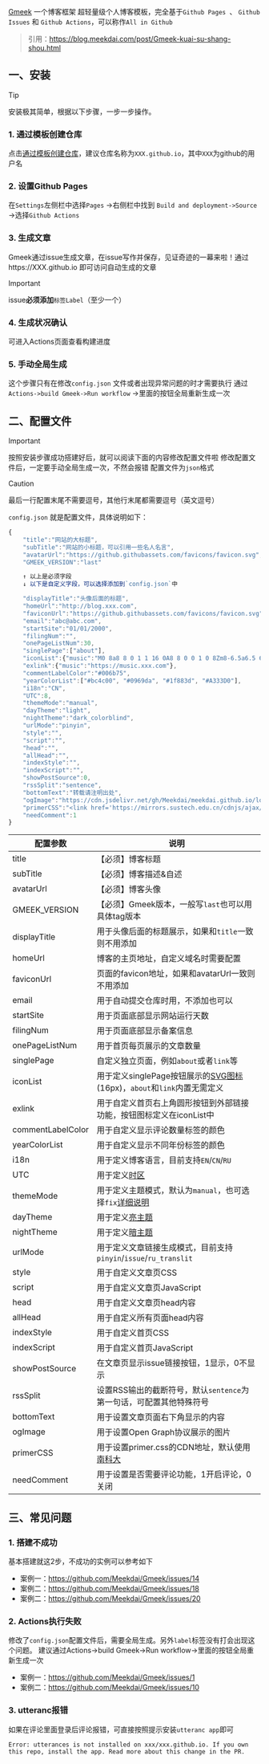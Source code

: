 [Gmeek](https://github.com/Meekdai/Gmeek) 一个博客框架
超轻量级个人博客模板，完全基于`Github Pages `、 `Github Issues` 和 `Github Actions`，可以称作`All in Github`
> 引用：https://blog.meekdai.com/post/Gmeek-kuai-su-shang-shou.html


## 一、安装
> [!TIP]
> 安装极其简单，根据以下步骤，一步一步操作。

### 1. 通过模板创建仓库
点击[通过模板创建仓库](https://github.com/new?template_name=Gmeek-template&template_owner=Meekdai)，建议仓库名称为`XXX.github.io`，其中`XXX`为github的用户名

### 2. 设置Github Pages
在`Settings`左侧栏中选择`Pages`  ->右侧栏中找到 `Build and deployment->Source` ->选择`Github Actions`

### 3. 生成文章
Gmeek通过issue生成文章，在issue写作并保存，见证奇迹的一幕来啦！通过https://XXX.github.io 即可访问自动生成的文章
> [!IMPORTANT]
> issue**必须添加**`标签Label`（至少一个）

### 4. 生成状况确认
可进入Actions页面查看构建进度

### 5. 手动全局生成
这个步骤只有在修改`config.json` 文件或者出现异常问题的时才需要执行
通过` Actions->build Gmeek->Run workflow` ->里面的按钮全局重新生成一次


## 二、配置文件
> [!IMPORTANT]
> 按照安装步骤成功搭建好后，就可以阅读下面的内容修改配置文件啦
> 修改配置文件后，一定要手动全局生成一次，不然会报错
> 配置文件为`json`格式

> [!CAUTION]
> 最后一行配置末尾不需要逗号，其他行末尾都需要逗号（英文逗号）

`config.json` 就是配置文件，具体说明如下：
```javascript
{
    "title":"网站的大标题",
    "subTitle":"网站的小标题，可以引用一些名人名言",
    "avatarUrl":"https://github.githubassets.com/favicons/favicon.svg",
    "GMEEK_VERSION":"last"

    ↑ 以上是必须字段
    ↓ 以下是自定义字段，可以选择添加到`config.json`中

    "displayTitle":"头像后面的标题",
    "homeUrl":"http://blog.xxx.com",
    "faviconUrl":"https://github.githubassets.com/favicons/favicon.svg",
    "email":"abc@abc.com",
    "startSite":"01/01/2000",
    "filingNum":"",
    "onePageListNum":30,
    "singlePage":["about"],
    "iconList":{"music":"M0 8a8 8 0 1 1 16 0A8 8 0 0 1 0 8Zm8-6.5a6.5 6.5 0 1 0 0 13 6.5 6.5 0 0 0 0-13Z"},
    "exlink":{"music":"https://music.xxx.com"},
    "commentLabelColor":"#006b75",
    "yearColorList":["#bc4c00", "#0969da", "#1f883d", "#A333D0"],
    "i18n":"CN",
    "UTC":8,
    "themeMode":"manual",
    "dayTheme":"light",
    "nightTheme":"dark_colorblind",
    "urlMode":"pinyin",
    "style":"",
    "script":"",
    "head":"",
    "allHead":"",
    "indexStyle":"",
    "indexScript":"",
    "showPostSource":0,
    "rssSplit":"sentence",
    "bottomText":"转载请注明出处",
    "ogImage":"https://cdn.jsdelivr.net/gh/Meekdai/meekdai.github.io/logo64.jpg",
    "primerCSS":"<link href='https://mirrors.sustech.edu.cn/cdnjs/ajax/libs/Primer/21.0.7/primer.css' rel='stylesheet' />",
    "needComment":1
}
```



| **配置参数** | **说明** | 
|---|---|
| title | 【必须】博客标题 |
| subTitle | 【必须】博客描述&自述 |
| avatarUrl | 【必须】博客头像 |
| GMEEK_VERSION | 【必须】Gmeek版本，一般写`last`也可以用具体tag版本 |
| displayTitle | 用于头像后面的标题展示，如果和`title`一致则不用添加 |
| homeUrl | 博客的主页地址，自定义域名时需要配置 |
| faviconUrl | 页面的favicon地址，如果和avatarUrl一致则不用添加 |
| email | 用于自动提交仓库时用，不添加也可以 |
| startSite | 用于页面底部显示网站运行天数 |
| filingNum | 用于页面底部显示备案信息 |
| onePageListNum | 用于首页每页展示的文章数量 |
| singlePage | 自定义独立页面，例如`about`或者`link`等 |
| iconList | 用于定义singlePage按钮展示的[SVG图标](https://primer.style/foundations/icons/#16px) (16px)，`about`和`link`内置无需定义 |
| exlink | 用于自定义首页右上角圆形按钮到外部链接功能，按钮图标定义在iconList中 |
| commentLabelColor | 用于自定义显示评论数量标签的颜色 |
| yearColorList | 用于自定义显示不同年份标签的颜色 |
| i18n | 用于定义博客语言，目前支持`EN`/`CN`/`RU` |
| UTC | 用于定义[时区](https://en.wikipedia.org/wiki/List_of_UTC_offsets) |
| themeMode| 用于定义主题模式，默认为`manual`，也可选择`fix`[详细说明](https://grapehut.us.kg/post/Vol.2%20Gmeek-gou-jian-wang-zhan-%EF%BC%88-jin-jie-pian-%EF%BC%89.html) |
| dayTheme | 用于定义[亮主题](https://github.com/settings/appearance) |
| nightTheme | 用于定义[暗主题](https://github.com/settings/appearance) |
| urlMode | 用于定义文章链接生成模式，目前支持`pinyin`/`issue`/`ru_translit` |
| style | 用于自定义文章页CSS |
| script | 用于自定义文章页JavaScript |
| head | 用于自定义文章页head内容 |
| allHead | 用于自定义所有页面head内容 |
| indexStyle | 用于自定义首页CSS |
| indexScript | 用于自定义首页JavaScript |
| showPostSource | 在文章页显示issue链接按钮，1显示，0不显示 |
| rssSplit | 设置RSS输出的截断符号，默认`sentence`为第一句话，可配置其他特殊符号 |
| bottomText | 用于设置文章页面右下角显示的内容 |
| ogImage | 用于设置Open Graph协议展示的图片 |
| primerCSS | 用于设置primer.css的CDN地址，默认使用[南科大](https://mirrors.sustech.edu.cn/cdnjs/ajax/libs/Primer/21.0.7/primer.css) |
| needComment | 用于设置是否需要评论功能，1开启评论，0关闭 |


## 三、常见问题
### 1. 搭建不成功
基本搭建就这2步，不成功的实例可以参考如下
- 案例一：https://github.com/Meekdai/Gmeek/issues/14 
- 案例二：https://github.com/Meekdai/Gmeek/issues/18
- 案例二：https://github.com/Meekdai/Gmeek/issues/20

### 2. Actions执行失败
修改了`config.json`配置文件后，需要全局生成。另外`label`标签没有打会出现这个问题。
建议通过Actions->build Gmeek->Run workflow->里面的按钮全局重新生成一次
- 案例一：https://github.com/Meekdai/Gmeek/issues/1
- 案例二：https://github.com/Meekdai/Gmeek/issues/10

### 3. utteranc报错
如果在评论里面登录后评论报错，可直接按照提示安装`utteranc app`即可
```
Error: utterances is not installed on xxx/xxx.github.io. If you own this repo, install the app. Read more about this change in the PR.
```

